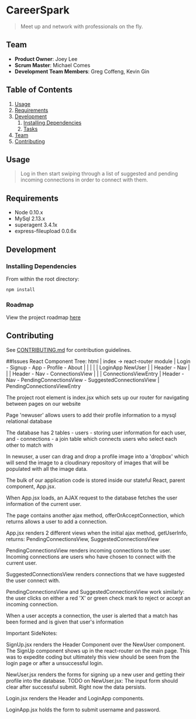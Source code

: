 # CareerSpark


> Meet up and network with professionals on the fly.

## Team

  - __Product Owner__: Joey Lee
  - __Scrum Master__: Michael Comes
  - __Development Team Members__: Greg Coffeng, Kevin Gin

## Table of Contents

1. [Usage](#Usage)
1. [Requirements](#requirements)
1. [Development](#development)
    1. [Installing Dependencies](#installing-dependencies)
    1. [Tasks](#tasks)
1. [Team](#team)
1. [Contributing](#contributing)

## Usage

> Log in then start swiping through a list of suggested and pending incoming connections in order to connect with them.

## Requirements

- Node 0.10.x
- MySql 2.13.x
- superagent 3.4.1x
- express-fileupload 0.0.6x

## Development

### Installing Dependencies

From within the root directory:

```sh
npm install
```

### Roadmap

View the project roadmap [here](##Issues)


## Contributing

See [CONTRIBUTING.md](CONTRIBUTING.md) for contribution guidelines.

##Issues
                 React Component Tree:        html
                           |
                           index -> react-router module
                             |
                   Login - Signup - App - Profile - About
                     |       |       |     |      |
                 LoginApp  NewUser   |     |  Header - Nav
                                 |       |
                                 |     Header - Nav - ConnectionsView
                                 |               |
                                 |           ConnectionsViewEntry
                                 |
               Header - Nav - PendingConnectionsView - SuggestedConnectionsView
                             |
                      PendingConnectionsViewEntry

The project root element is index.jsx which sets up our router for navigating between pages on our website

Page 'newuser' allows users to add their profile information to a mysql relational database

  The database has 2 tables - users  - storing user information for each user, and  - connections - a join table which connects users who select each other to match with

  In newuser, a user can drag and drop a profile image into a 'dropbox' which will send the image to a cloudinary repository of images that will be populated with all the image data.

The bulk of our application code is stored inside our stateful React, parent component, App.jsx.

  When App.jsx loads, an AJAX request to the database fetches the user information of the current user.

  The page contains another ajax method, offerOrAcceptConnection, which  returns allows a user to add a connection.

App.jsx renders 2 different views when the initial ajax method, getUserInfo, returns: PendingConnectionsView, SuggestedConnectionsView

PendingConnectionsView renders incoming connections to the user. Incoming connections are users who have chosen to connect with the current user.

SuggestedConnectionsView renders connections that we have suggested the user connect with.

PendingConnectionsView and SuggestedConnectionsView work similarly: the user clicks on either a red 'X' or green check mark to reject or accept an incoming connection.

When a user accepts a connection, the user is alerted that a match has been formed and is given that user's information

Important SideNotes:

SignUp.jsx renders the Header Component over the NewUser component.
The SignUp component shows up in the react-router on the main page.  This was to expedite coding but ultimately this view should be seen from the login page or after a unsuccessful login.



NewUser.jsx renders the forms for signing up a new user and getting their profile into the database.
TODO on NewUser.jsx:
The input form should clear after successful submit.  Right now the data persists.

Login.jsx renders the Header and LoginApp components.

LoginApp.jsx holds the form to submit username and password.





